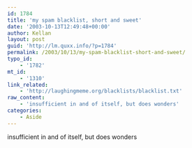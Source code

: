 ```yaml
---
id: 1784
title: 'my spam blacklist, short and sweet'
date: '2003-10-13T12:49:48+00:00'
author: Kellan
layout: post
guid: 'http://lm.quxx.info/?p=1784'
permalink: /2003/10/13/my-spam-blacklist-short-and-sweet/
typo_id:
    - '1782'
mt_id:
    - '1310'
link_related:
    - 'http://laughingmeme.org/blacklists/blacklist.txt'
raw_content:
    - 'insufficient in and of itself, but does wonders'
categories:
    - Aside
---
```


insufficient in and of itself, but does wonders